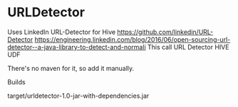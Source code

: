 # URLDetector
Uses LinkedIn URL-Detector for Hive
https://github.com/linkedin/URL-Detector
https://engineering.linkedin.com/blog/2016/06/open-sourcing-url-detector--a-java-library-to-detect-and-normali
This call URL Detector HIVE UDF

There's no maven for it, so add it manually.

Builds

target/urldetector-1.0-jar-with-dependencies.jar
